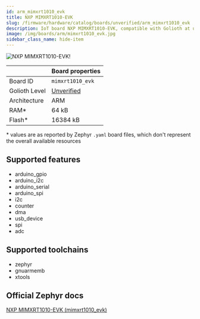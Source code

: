 ```yaml
---
id: arm_mimxrt1010_evk
title: NXP MIMXRT1010-EVK
slug: /firmware/hardware/catalog/boards/unverified/arm_mimxrt1010_evk
description: IoT board NXP MIMXRT1010-EVK, compatible with Golioth at unverified level.
image: /img/boards/arm/mimxrt1010_evk.jpg
sidebar_class_name: hide-item
---
```


[//]: # (This is an auto-generated file, do not edit! Changes to it will be lost upon re-generation)

![NXP MIMXRT1010-EVK!](/img/boards/arm/mimxrt1010_evk.jpg "NXP MIMXRT1010-EVK")

|                | Board properties     |
| -------------  | -------------------- |
| Board ID       | `mimxrt1010_evk` |
| Golioth Level  | [Unverified](/firmware/hardware#unverified-boards) |
| Architecture   | ARM |
| RAM*           | 64 kB |
| Flash*         | 16384 kB |

\* values are as reported by Zephyr `.yaml` board files, which don't represent the overall available resources



## Supported features

* arduino_gpio
* arduino_i2c
* arduino_serial
* arduino_spi
* i2c
* counter
* dma
* usb_device
* spi
* adc

## Supported toolchains

* zephyr
* gnuarmemb
* xtools

## Official Zephyr docs

[NXP MIMXRT1010-EVK (mimxrt1010_evk)](https://docs.zephyrproject.org/3.6.0/boards/arm/mimxrt1010_evk/doc/index.html)
